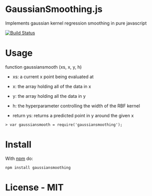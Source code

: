 # GaussianSmoothing.js

Implements gaussian kernel regression smoothing in pure javascript

[![Build Status](https://travis-ci.org/rauljordan/gaussiansmoothing.js.svg?branch=master)](https://travis-ci.org/rauljordan/gaussiansmoothing.js)

# Usage


function gaussiansmooth (xs, x, y, h)
  - xs: a current x point being evaluated at
  - x: the array holding all of the data in x
  - y: the array holding all the data in y
  - h: the hyperparameter controlling the width of the RBF kernel

  - return ys: returns a predicted point in y around the given x 


```
> var gaussiansmooth = require('gaussiansmoothing');

```


# Install

With [npm](http://npmjs.org) do:

```
npm install gaussiansmoothing
```


# License - MIT
